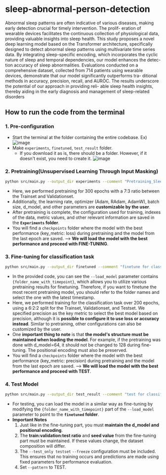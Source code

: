 # sleep-abnormal-person-detection
Abnormal sleep patterns are often indicative of various diseases, making early detection crucial for timely intervention. The prolif- eration of wearable devices facilitates the continuous collection of physiological data, providing valuable insights into sleep health. This study proposes a novel deep learning model based on the Transformer architecture, specifically designed to detect abnormal sleep patterns using multivariate time series data. By integrating sleep-specific encoding, which incorporates the cyclic nature of sleep and temporal dependencies, our model enhances the detec- tion accuracy of sleep abnormalities. Evaluations conducted on a comprehensive dataset, collected from 714 patients using wearable devices, demonstrate that our model significantly outperforms tra- ditional methods in accuracy, precision, recall, and AUROC. The results underscore the potential of our approach in providing reli- able sleep health insights, thereby aiding in the early diagnosis and management of sleep-related disorders

## How to run the code from the terminal
### 1. Pre-configuration
- Start the terminal at the folder containing the entire codebase. Ex)
![image](https://github.com/Heej99/sleep-abnormal-person-unsupervised-detection/assets/42797013/f27b9b91-dc9b-4c88-9a3a-104cc6cde866)
- Make `experiments`, `finetuned`, `test_result` folder.
  - If you download it as is, there should be a folder. However, if it doesn't exist, you need to create it.
![image](https://github.com/Heej99/sleep-abnormal-person-unsupervised-detection/assets/42797013/6c4498b1-42b6-4090-827a-25295447b14b)

### 2. Pretraining(Unsupervised Learning Through Input Masking)
```bash
python src/main.py --output_dir experiments --comment "Pretraining_Sleep_Data" --name Sleep_pretrained --data_dir ./SleepData/ --data_class sleep --pattern TRAIN --val_ratio 0.3 --epochs 300 --lr 0.001 --optimizer RAdam --batch_size 40 --pos_encoding learnable --d_model 128 --seed 21
```
- Here, we performed pretraining for 300 epochs with a 7:3 ratio between the Trainset and Validationset.
- Additionally, the learning rate, optimizer (Adam, RAdam, AdamW), batch size, d_model, and other parameters are **customizable by the user**.
- After pretraining is complete, the configuration used for training, indexes of the data, metric values, and other relevant information are saved in the **`Experiments` folder**.
- You will find a `checkpoints` folder where the model with the best performance (key_metric: loss) during pretraining and the model from the last epoch are saved. --> **We will load the model with the best performance and proceed with FINE-TUNING**.

### 3. Fine-tuning for classification task
```bash
python src/main.py --output_dir finetuned --comment "finetune for classification" --name Sleep_finetuned --data_dir ./SleepData/ --data_class sleep --pattern TRAIN --val_ratio 0.2 --test_ratio 0.2 --epochs 200 --lr 0.0001 --optimizer RAdam --batch_size 40 --pos_encoding learnable --d_model 128 --load_model experiments/{folder_name_with_timepoint}/checkpoints/model_best.pth --task classification --change_output --key_metric precision --seed 21
```
- In the provided code, you can see the `--load_model` parameter contains `{folder_name_with_timepoint}`, which allows you to utilize various pretraining results for finetuning. Therefore, if you want to finetune the most recent pretraining model, you should refer to the folder names and select the one with the latest timestamp.
- Here, we performed training for the classification task over 200 epochs, using a 6:2:2 split for the Trainset, Validationset, and Testset. We specified precision as the key metric to select the best model based on precision, although it is **possible to configure it to use loss or accuracy instead**. Similar to pretraining, other configurations can also be customized by the user.
- One **important thing to note** is that **the model's structure must be maintained when loading the model**. For example, if the pretraining was done with d_model=64, it should not be changed to 128 during fine-tuning. The positional encoding must also be preserved.
- You will find a `checkpoints` folder where the model with the best performance (key_metric: precision) during pretraining and the model from the last epoch are saved. --> **We will load the model with the best performance and proceed with TEST**.

### 4. Test Model
```bash
python src/main.py --output_dir test_result --comment "test for classification" --name Sleep_test --data_dir ./SleepData/ --data_class sleep --pattern TEST --val_ratio 0.2 --test_ratio 0.2 --batch_size 40 --d_model 128 --load_model finetuned/{folder_name_with_timepoint}/checkpoints/model_best.pth --task classification --key_metric precision --test_only testset --freeze --pos_encoding learnable --seed 21
```
- For testing, you can load the model in a similar way as fine-tuning by modifying the `{folder_name_with_timepoint}` part of the `--load_model` parameter to point to the **`finetuned` folder**.
- **Important Notes**
  1. Just like in the fine-tuning part, you must **maintain the d_model and positional encoding**.
  2. The **train:validation:test ratio** and **seed value** from the fine-tuning part must be maintained. If these values change, the dataset composition will differ.
  3. The `--test_only testset` `--freeze` configuration must be included. This ensures that no training occurs and predictions are made using fixed parameters for performance evaluation.
  4. Set `--pattern` to TEST.
